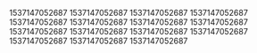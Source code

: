 1537147052687
1537147052687
1537147052687
1537147052687
1537147052687
1537147052687
1537147052687
1537147052687
1537147052687
1537147052687
1537147052687
1537147052687
1537147052687
1537147052687
1537147052687